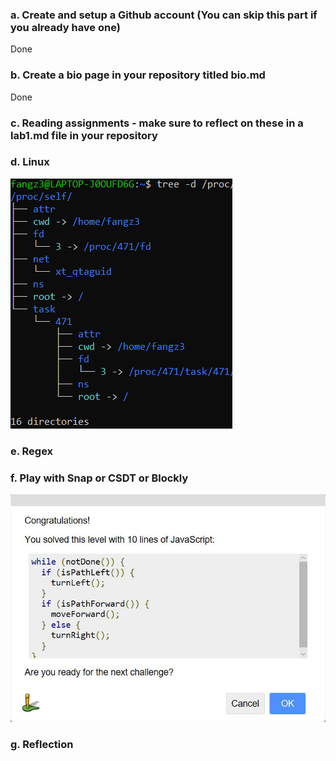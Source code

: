 ### a. Create and setup a Github account (You can skip this part if you already have one)
Done

### b. Create a bio page in your repository titled bio.md
Done

### c. Reading assignments - make sure to reflect on these in a lab1.md file in your repository

### d. Linux
![directory](directory.jpg)

### e. Regex

### f. Play with Snap or CSDT or Blockly
![blockygames](blockygames.jpg)

### g. Reflection
